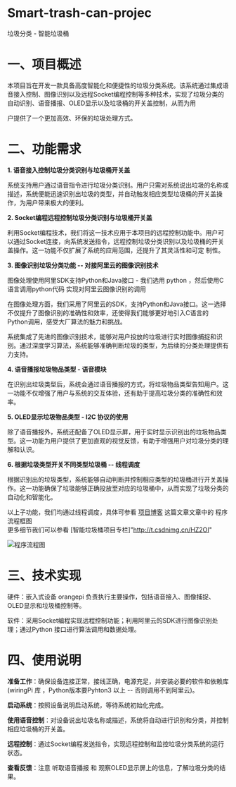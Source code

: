 # Smart-trash-can-projec
垃圾分类 - 智能垃圾桶




# 一、项目概述
  本项目旨在开发一款具备高度智能化和便捷性的垃圾分类系统。该系统通过集成语音接入控制、图像识别以及远程Socket编程控制等多种技术，实现了垃圾分类的自动识别、语音播报、OLED显示以及垃圾桶的开关盖控制，从而为用
  
  户提供了一个更加高效、环保的垃圾处理方式。

# 二、功能需求
__1. 语音接入控制垃圾分类识别与垃圾桶开关盖__

系统支持用户通过语音指令进行垃圾分类识别。用户只需对系统说出垃圾的名称或描述，系统便能迅速识别出垃圾的类型，并自动触发相应类型垃圾桶的开关盖操作，为用户带来极大的便利。  

__2. Socket编程远程控制垃圾分类识别与垃圾桶开关盖__

利用Socket编程技术，我们将这一技术应用于本项目的远程控制功能中。用户可以通过Socket连接，向系统发送指令，远程控制垃圾分类识别以及垃圾桶的开关盖操作。这一功能不仅扩展了系统的应用范围，还提升了其灵活性和可定 
 制性。  

__3. 图像识别垃圾分类功能 -- 对接阿里云的图像识别技术__

图像处理使用阿里SDK支持Python和Java接口 - 我们选用 python ，然后使用C语言调用python代码 实现对阿里云图像识别的调用

在图像处理方面，我们采用了阿里云的SDK，支持Python和Java接口。这一选择不仅提升了图像识别的准确性和效率，还使得我们能够更好地引入C语言的Python调用，感受大厂算法的魅力和挑战。

系统集成了先进的图像识别技术，能够对用户投放的垃圾进行实时图像捕捉和识别。通过深度学习算法，系统能够准确判断垃圾的类型，为后续的分类处理提供有力支持。

__4. 语音播报垃圾物品类型 - 语音模块__

在识别出垃圾类型后，系统会通过语音播报的方式，将垃圾物品类型告知用户。这一功能不仅增强了用户与系统的交互体验，还有助于提高垃圾分类的准确性和效率。

__5. OLED显示垃圾物品类型 - I2C 协议的使用__

除了语音播报外，系统还配备了OLED显示屏，用于实时显示识别出的垃圾物品类型。这一功能为用户提供了更加直观的视觉反馈，有助于增强用户对垃圾分类的理解和认识。

__6. 根据垃圾类型开关不同类型垃圾桶 -- 线程调度__

根据识别出的垃圾类型，系统能够自动判断并控制相应类型的垃圾桶进行开关盖操作。这一功能确保了垃圾能够正确投放至对应的垃圾桶中，从而实现了垃圾分类的自动化和智能化。

以上子功能，我们均通过线程调度，具体可参看  [项目博客]( https://blog.csdn.net/mx_jun/article/details/138231385) 这篇文章文章中的 程序流程框图  
更多细节我们可以参看 [智能垃圾桶项目专栏]"http://t.csdnimg.cn/HZ2OI" 

![程序流程图](xxx.png)



# 三、技术实现

硬件：嵌入式设备 orangepi 负责执行主要操作，包括语音接入、图像捕捉、OLED显示和垃圾桶控制等。

软件：采用Socket编程实现远程控制功能；利用阿里云的SDK进行图像识别处理；通过Python 接口进行算法调用和数据处理。

# 四、使用说明

__准备工作__：确保设备连接正常，接线正确，电源充足，并安装必要的软件和依赖库(wiringPi 库 ，Python版本要Pyhton3 以上 -- 否则调用不到阿里云)。

__启动系统__：按照设备说明启动系统，等待系统初始化完成。

__使用语音控制__：对设备说出垃圾名称或描述，系统将自动进行识别和分类，并控制相应垃圾桶的开关盖。

__远程控制__：通过Socket编程发送指令，实现远程控制和监控垃圾分类系统的运行状态。

__查看反馈__：注意  听取语音播报 和  观察OLED显示屏上的信息，了解垃圾分类的结果。




